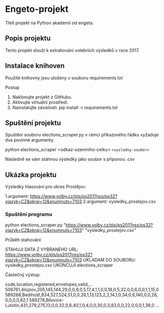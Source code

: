 # Engeto-projekt
Třetí projekt na Python akademii od engeta.
## Popis projektu
Tento projekt slouží k extrahování volebních výsledků v roce 2017.
## Instalace knihoven
Použité knihovny jsou uloženy v souboru requirements.txt

Postup
1. Naklonujte projekt z GitHubu.
2. Aktivujte virtuální prostředí.
3. Nainstalujte závislosti:
pip install -r requirements.txt
## Spuštění projektu
Spuštění souboru elections_scraper.py v rámci příkazového řádku vyžaduje dva povinné argumenty.

python elections_scraper <odkaz-uzemního-celku> `<vysledny-soubor>`

Následně se vám stáhnou výsledky jako soubor s příponou .csv

## Ukázka projektu

Výsledky hlasování pro okres Prostějov:

1.argument: https://www.volby.cz/pls/ps2017nss/ps32?xjazyk=CZ&xkraj=12&xnumnuts=7103
2.argument: vysledky_prostejov.csv

### Spuštění programu

python elections_scraper.py "https://www.volby.cz/pls/ps2017nss/ps32?xjazyk=CZ&xkraj=12&xnumnuts=7103" "vysledky_prostejov.csv"

Průběh stahování:

STAHUJI DATA Z VYBRANEHO URL: https://www.volby.cz/pls/ps2017nss/ps32?xjazyk=CZ&xkraj=12&xnumnuts=7103
UKLADAM DO SOUBORU: vysledky_prostejov.csv
UKONCUJI elections_scraper

Částečný výstup:

code,location,registered,envelopes,valid,...
506761,Alojzov,205,145,144,29,0,0,9,0,5,17,4,1,1,0,0,18,0,5,32,0,0,6,0,0,1,1,15,0
589268,Bedihošť,834,527,524,51,0,0,28,1,13,123,2,2,14,1,0,34,0,6,140,0,0,26,0,0,0,0,82,1
589276,Bílovice-Lutotín,431,279,275,13,0,0,32,0,8,40,1,0,4,0,0,30,0,3,83,0,0,22,0,0,0,1,38,0
...